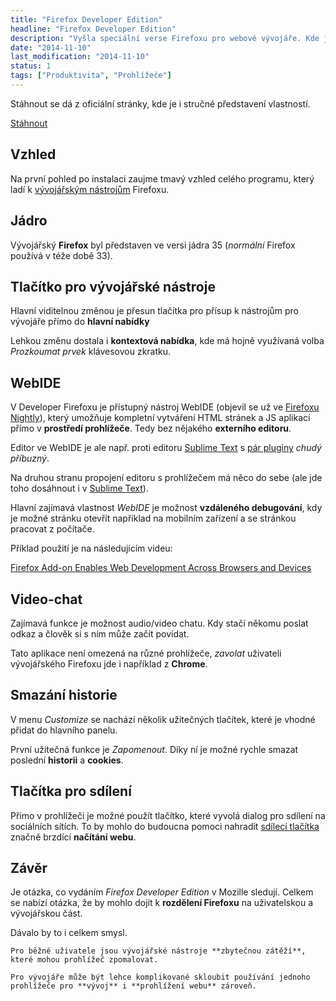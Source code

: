 ```yaml
---
title: "Firefox Developer Edition"
headline: "Firefox Developer Edition"
description: "Vyšla speciální verse Firefoxu pro webové vývojáře. Kde ji stáhnout a co nového nabízí."
date: "2014-11-10"
last_modification: "2014-11-10"
status: 1
tags: ["Produktivita", "Prohlížeče"]
---
```


Stáhnout se dá z oficiální stránky, kde je i stručné představení vlastností.

[Stáhnout](https://www.mozilla.org/en-US/firefox/developer/)

## Vzhled

Na první pohled po instalaci zaujme tmavý vzhled celého programu, který ladí k [vývojářským nástrojům](/vyvojarske-nastroje) Firefoxu.

## Jádro

Vývojářský **Firefox** byl představen ve versi jádra 35 (*normální* Firefox používá v téže době 33).

## Tlačítko pro vývojářské nástroje

Hlavní viditelnou změnou je přesun tlačítka pro přísup k nástrojům pro vývojáře přímo do **hlavní nabídky**

Lehkou změnu dostala i **kontextová nabídka**, kde má hojně využívaná volba *Prozkoumat prvek* klávesovou zkratku.

## WebIDE

V Developer Firefoxu je přístupný nástroj WebIDE (objevil se už ve [Firefoxu Nightly](http://nightly.mozilla.org/)), který umožňuje kompletní vytváření HTML stránek a JS aplikací přímo v **prostředí prohlížeče**. Tedy bez nějakého **externího editoru**.

Editor ve WebIDE je ale např. proti editoru [Sublime Text](/sublime-text) s [pár pluginy](/pluginy-sublime-text) *chudý příbuzný*.

Na druhou stranu propojení editoru s prohlížečem má něco do sebe (ale jde toho dosáhnout i v [Sublime Text](/zivy-nahled-css)).

Hlavní zajímavá vlastnost *WebIDE* je možnost **vzdáleného debugování**, kdy je možné stránku otevřít například na mobilním zařízení a se stránkou pracovat z počítače.

Příklad použití je na následujícím videu:

[Firefox Add-on Enables Web Development Across Browsers and Devices](https://www.youtube.com/watch?v=kEFbQwB81RE)

## Video-chat

Zajímavá funkce je možnost audio/video chatu. Kdy stačí někomu poslat odkaz a člověk si s ním může začít povídat.

Tato aplikace není omezená na různé prohlížeče, *zavolat* uživateli vývojářského Firefoxu jde i například z **Chrome**.

## Smazání historie

V menu *Customize* se nachází několik užitečných tlačítek, které je vhodné přidat do hlavního panelu.

První užitečná funkce je *Zapomenout*. Díky ní je možné rychle smazat poslední **historii** a **cookies**.

## Tlačítka pro sdílení

Přímo v prohlížeči je možné použít tlačítko, které vyvolá dialog pro sdílení na sociálních sítích. To by mohlo do budoucna pomoci nahradit [sdílecí tlačítka](/sdileci-tlacitka) značně brzdící **načítání webu**.

## Závěr

Je otázka, co vydáním *Firefox Developer Edition* v Mozille sledují. Celkem se nabízí otázka, že by mohlo dojít k **rozdělení Firefoxu** na uživatelskou a vývojářskou část.

Dávalo by to i celkem smysl.

    Pro běžné uživatele jsou vývojářské nástroje **zbytečnou zátěží**, které mohou prohlížeč zpomalovat.

    Pro vývojáře může být lehce komplikované skloubit používání jednoho prohlížeče pro **vývoj** i **prohlížení webu** zároveň.